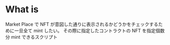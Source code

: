 # What is

Market Place で NFT が意図した通りに表示されるかどうかをチェックするために一旦全て mint したい。
その際に指定したコントラクトの NFT を指定個数分 mint できるスクリプト
